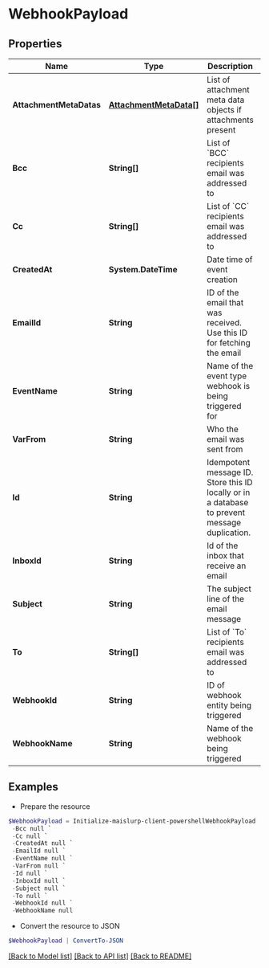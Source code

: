 # WebhookPayload
## Properties

Name | Type | Description | Notes
------------ | ------------- | ------------- | -------------
**AttachmentMetaDatas** | [**AttachmentMetaData[]**](AttachmentMetaData) | List of attachment meta data objects if attachments present | [optional] 
**Bcc** | **String[]** | List of &#x60;BCC&#x60; recipients email was addressed to | [optional] 
**Cc** | **String[]** | List of &#x60;CC&#x60; recipients email was addressed to | [optional] 
**CreatedAt** | **System.DateTime** | Date time of event creation | [optional] 
**EmailId** | **String** | ID of the email that was received. Use this ID for fetching the email | [optional] 
**EventName** | **String** | Name of the event type webhook is being triggered for | [optional] 
**VarFrom** | **String** | Who the email was sent from | [optional] 
**Id** | **String** | Idempotent message ID. Store this ID locally or in a database to prevent message duplication. | [optional] 
**InboxId** | **String** | Id of the inbox that receive an email | [optional] 
**Subject** | **String** | The subject line of the email message | [optional] 
**To** | **String[]** | List of &#x60;To&#x60; recipients email was addressed to | [optional] 
**WebhookId** | **String** | ID of webhook entity being triggered | [optional] 
**WebhookName** | **String** | Name of the webhook being triggered | [optional] 

## Examples

- Prepare the resource
```powershell
$WebhookPayload = Initialize-maislurp-client-powershellWebhookPayload  -AttachmentMetaDatas null `
 -Bcc null `
 -Cc null `
 -CreatedAt null `
 -EmailId null `
 -EventName null `
 -VarFrom null `
 -Id null `
 -InboxId null `
 -Subject null `
 -To null `
 -WebhookId null `
 -WebhookName null
```

- Convert the resource to JSON
```powershell
$WebhookPayload | ConvertTo-JSON
```

[[Back to Model list]](../README#documentation-for-models) [[Back to API list]](../README#documentation-for-api-endpoints) [[Back to README]](../README)

